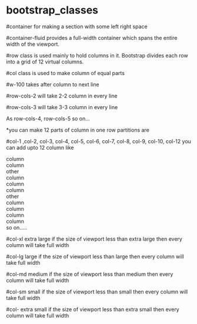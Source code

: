 # bootstrap_classes

#container
for making a section with some left right space

#container-fluid
provides a full-width container which spans the entire width of the viewport.

#row
class is used mainly to hold columns in it. Bootstrap divides each row into a grid of 12 virtual columns.

#col
class is used to make column of equal parts

#w-100 
takes after column to next line

#row-cols-2
will take 2-2 column in  every line

#row-cols-3
will take 3-3 column in  every line

As row-cols-4, row-cols-5 so on...

*you can make 12 parts of column in one row
partitions are

#col-1 ,col-2, col-3, col-4, col-5, col-6, col-7, col-8, col-9, col-10, col-12
you can add upto 12 column like
<div class="col-1"> column </div>
<div class="col-11"> column </div>
other 
<div class="col-2"> column </div>
<div class="col-4"> column </div>
<div class="col-6"> column </div>
other
<div class="col-6"> column </div>
<div class="col-1"> column </div>
<div class="col-4"> column </div>
<div class="col-1"> column </div>
so on.....

#col-xl 
extra large
if the size of viewport less than extra large then every column will take full width

#col-lg
large
if the size of viewport less than large then every column will take full width

#col-md
medium
if the size of viewport less than medium then every column will take full width

#col-sm
small
if the size of viewport less than  small then every column will take full width

#col-
extra small
if the size of viewport less than extra small then every column will take full width





